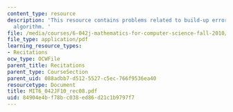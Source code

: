 ```yaml
---
content_type: resource
description: 'This resource contains problems related to build-up error, the grow
  algorithm. '
file: /media/courses/6-042j-mathematics-for-computer-science-fall-2010/84904e4bf78bc038ed86d21c1b9797f7_MIT6_042JF10_rec08.pdf
file_type: application/pdf
learning_resource_types:
- Recitations
ocw_type: OCWFile
parent_title: Recitations
parent_type: CourseSection
parent_uid: 088adbb7-d512-5527-c5ec-766f9536ea40
resourcetype: Document
title: MIT6_042JF10_rec08.pdf
uid: 84904e4b-f78b-c038-ed86-d21c1b9797f7
---
```

